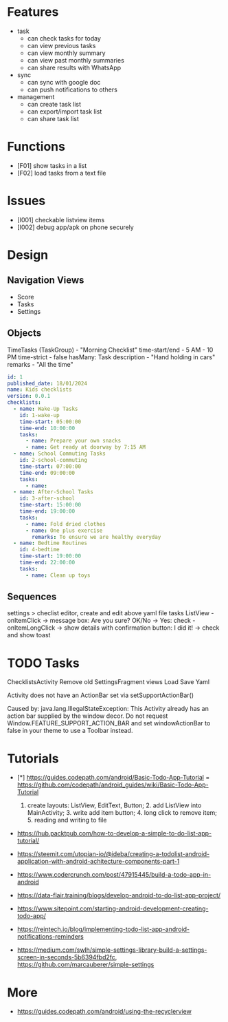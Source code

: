 

# Features

- task
	- can check tasks for today
	- can view previous tasks
	- can view monthly summary
	- can view past monthly summaries
	- can share results with WhatsApp
- sync
	- can sync with google doc
	- can push notifications to others
- management
	- can create task list
	- can export/import task list
	- can share task list


# Functions

- [F01] show tasks in a list
- [F02] load tasks from a text file

# Issues
- [I001] checkable listview items
- [I002] debug app/apk on phone securely

# Design

## Navigation Views

- Score
- Tasks
- Settings

## Objects

TimeTasks (TaskGroup)	- "Morning Checklist"
	time-start/end		- 5 AM - 10 PM
	time-strict			- false
	hasMany: Task
		description		- "Hand holding in cars"
		remarks			- "All the time"

```checklists.yaml
id: 1
published_date: 18/01/2024
name: Kids checklists
version: 0.0.1
checklists:
  - name: Wake-Up Tasks
    id: 1-wake-up
	time-start: 05:00:00
	time-end: 10:00:00
    tasks:
      - name: Prepare your own snacks
      - name: Get ready at doorway by 7:15 AM
  - name: School Commuting Tasks
    id: 2-school-commuting
	time-start: 07:00:00
	time-end: 09:00:00
    tasks:
      - name: 
  - name: After-School Tasks
    id: 3-after-school
	time-start: 15:00:00
	time-end: 19:00:00
    tasks:
      - name: Fold dried clothes
	  - name: One plus exercise
	    remarks: To ensure we are healthy everyday
  - name: Bedtime Routines
    id: 4-bedtime
	time-start: 19:00:00
	time-end: 22:00:00
    tasks:
      - name: Clean up toys


```


## Sequences

settings > checlist editor, create and edit above yaml file
tasks ListView
	- onItemClick -> message box: Are you sure? OK/No -> Yes: check
	- onItemLongClick -> show details with confirmation button: I did it! -> check and show toast


# TODO Tasks
ChecklistsActivity
Remove old SettingsFragment views
Load Save Yaml

Activity does not have an ActionBar set via setSupportActionBar()

Caused by: java.lang.IllegalStateException: 
This Activity already has an action bar supplied by the window decor. 
Do not request Window.FEATURE_SUPPORT_ACTION_BAR and set windowActionBar to false in your theme 
to use a Toolbar instead.
																										

# Tutorials

- [*] https://guides.codepath.com/android/Basic-Todo-App-Tutorial = https://github.com/codepath/android_guides/wiki/Basic-Todo-App-Tutorial
	1. create layouts: ListView, EditText, Button; 2. add ListView into MainActivity; 3. write add item button; 4. long click to remove item; 5. reading and writing to file

- https://hub.packtpub.com/how-to-develop-a-simple-to-do-list-app-tutorial/
- https://steemit.com/utopian-io/@ideba/creating-a-todolist-android-application-with-android-achitecture-components-part-1
- https://www.codercrunch.com/post/47915445/build-a-todo-app-in-android

- https://data-flair.training/blogs/develop-android-to-do-list-app-project/
- https://www.sitepoint.com/starting-android-development-creating-todo-app/


- https://reintech.io/blog/implementing-todo-list-app-android-notifications-reminders

- https://medium.com/swlh/simple-settings-library-build-a-settings-screen-in-seconds-5b6394fbd2fc, https://github.com/marcauberer/simple-settings

# More

- https://guides.codepath.com/android/using-the-recyclerview
